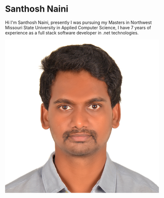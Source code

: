 # Santhosh Naini

Hi I'm Santhosh Naini, presently I was pursuing my Masters in Northwest Missouri State University in Applied Computer Science, I have 7 years of experience as a full stack software developer in .net technologies.

![Santhosh Naini](https://github.com/NWMSU-SN/assignment2-naini/blob/main/naini.jpg)
